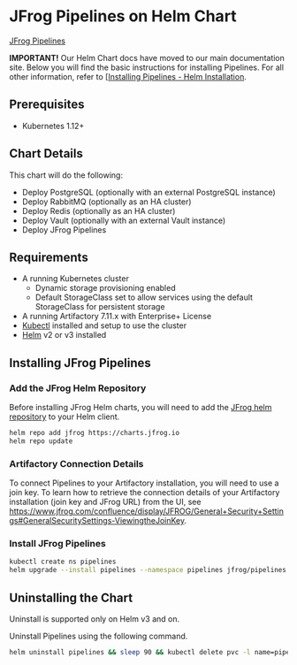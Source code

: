 # JFrog Pipelines on Helm Chart

[JFrog Pipelines](https://jfrog.com/pipelines/)

**IMPORTANT!** Our Helm Chart docs have moved to our main documentation site. Below you will find the basic instructions for installing Pipelines. For all other information, refer to [[Installing Pipelines - Helm Installation](https://www.jfrog.com/confluence/display/JFROG/Installing+Pipelines#InstallingPipelines-HelmInstallation).

## Prerequisites
* Kubernetes 1.12+

## Chart Details
This chart will do the following:
- Deploy PostgreSQL (optionally with an external PostgreSQL instance)
- Deploy RabbitMQ (optionally as an HA cluster)
- Deploy Redis (optionally as an HA cluster)
- Deploy Vault (optionally with an external Vault instance)
- Deploy JFrog Pipelines

## Requirements
- A running Kubernetes cluster
  - Dynamic storage provisioning enabled
  - Default StorageClass set to allow services using the default StorageClass for persistent storage
- A running Artifactory 7.11.x with Enterprise+ License
- [Kubectl](https://kubernetes.io/docs/tasks/tools/install-kubectl/) installed and setup to use the cluster
- [Helm](https://helm.sh/) v2 or v3 installed


## Installing JFrog Pipelines

### Add the JFrog Helm Repository
Before installing JFrog Helm charts, you will need to add the [JFrog helm repository](https://charts.jfrog.io) to your Helm client.

```bash
helm repo add jfrog https://charts.jfrog.io
helm repo update
```

### Artifactory Connection Details
To connect Pipelines to your Artifactory installation, you will need to use a join key. To learn how to retrieve the connection details of your Artifactory installation (join key and JFrog URL) from the UI, see https://www.jfrog.com/confluence/display/JFROG/General+Security+Settings#GeneralSecuritySettings-ViewingtheJoinKey.

### Install JFrog Pipelines
```bash
kubectl create ns pipelines
helm upgrade --install pipelines --namespace pipelines jfrog/pipelines -f pipelines/values-ingress.yaml -f pipelines/values-ingress-passwords.yaml
```

## Uninstalling the Chart

Uninstall is supported only on Helm v3 and on.

Uninstall Pipelines using the following command.

```bash
helm uninstall pipelines && sleep 90 && kubectl delete pvc -l name=pipelines
```
